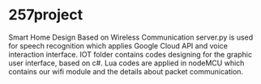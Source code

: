 # 257project
Smart Home Design Based on Wireless Communication
server.py is used for speech recognition which applies Google Cloud API and voice interaction interface.
IOT folder contains codes designing for the graphic user interface, based on c#.
Lua codes are applied in nodeMCU which contains our wifi module and the details about packet communication.
